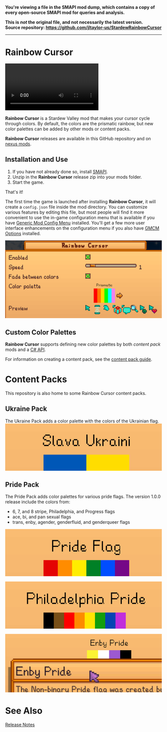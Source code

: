 **You're viewing a file in the SMAPI mod dump, which contains a copy of every open-source SMAPI mod
for queries and analysis.**

**This is _not_ the original file, and not necessarily the latest version.**  
**Source repository: https://github.com/jltaylor-us/StardewRainbowCursor**

----

# Rainbow Cursor

![video](title.mov)

**Rainbow Cursor** is a Stardew Valley mod that makes your cursor cycle
through colors.  By default, the colors are the prismatic rainbow, but new
color palettes can be added by other mods or content packs.

**Rainbow Cursor** releases are available in this GitHub repository and on
[nexus mods](https://www.nexusmods.com/stardewvalley/mods/15886).


## Installation and Use

1. If you have not already done so, install [SMAPI](https://smapi.io).
2. Unzip in the **Rainbow Cursor** release zip into your mods folder.
3. Start the game.

That's it!

The first time the game is launched after installing **Rainbow Cursor**,
it will create a `config.json` file inside the mod directory.  You can
customize various features by editing this file, but most people will find
it more convenient to use the in-game configuration menu that is available
if you have [Generic Mod Config
Menu](https://www.nexusmods.com/stardewvalley/mods/5098) installed.
You'll get a few more user interface enhancements on the configuration menu
if you also have [GMCM
Options](https://www.nexusmods.com/stardewvalley/mods/10505) installed.

![](config.png)

## Custom Color Palettes

**Rainbow Cursor** supports defining new color palettes by both _content
pack_ mods and a [C# API](../RainbowCursor/IRainbowCursorAPI.cs).

For information on creating a content pack, see the [content pack
guide](content-pack-guide.md).

# Content Packs

This repository is also home to some Rainbow Cursor content packs.

## Ukraine Pack

The Ukraine Pack adds a color palette with the colors of the Ukrainian
flag.
![](Ukraine.png)

## Pride Pack

The Pride Pack adds color palettes for various pride flags.  The version
1.0.0 release include the colors from:

* 6, 7, and 8 stripe, Philadelphia, and Progress flags
* ace, bi, and pan sexual flags
* trans, enby, agender, genderfluid, and genderqueer flags

![](pride.png)

![](Philly%20pride.png)

![](Enby%20pride.png)

# See Also

[Release Notes](release-notes.md)
